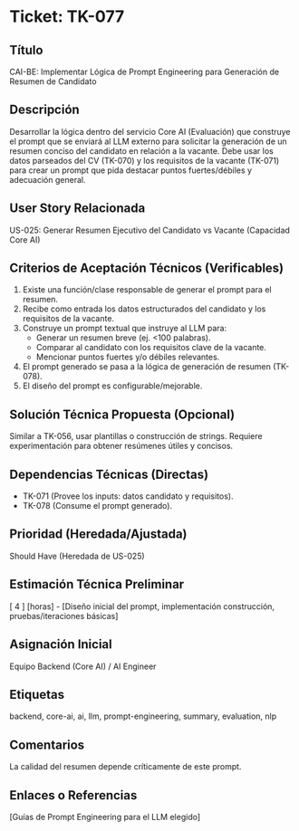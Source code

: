 # Ticket: TK-077

## Título
CAI-BE: Implementar Lógica de Prompt Engineering para Generación de Resumen de Candidato

## Descripción
Desarrollar la lógica dentro del servicio Core AI (Evaluación) que construye el prompt que se enviará al LLM externo para solicitar la generación de un resumen conciso del candidato en relación a la vacante. Debe usar los datos parseados del CV (TK-070) y los requisitos de la vacante (TK-071) para crear un prompt que pida destacar puntos fuertes/débiles y adecuación general.

## User Story Relacionada
US-025: Generar Resumen Ejecutivo del Candidato vs Vacante (Capacidad Core AI)

## Criterios de Aceptación Técnicos (Verificables)
1.  Existe una función/clase responsable de generar el prompt para el resumen.
2.  Recibe como entrada los datos estructurados del candidato y los requisitos de la vacante.
3.  Construye un prompt textual que instruye al LLM para:
    * Generar un resumen breve (ej. <100 palabras).
    * Comparar al candidato con los requisitos clave de la vacante.
    * Mencionar puntos fuertes y/o débiles relevantes.
4.  El prompt generado se pasa a la lógica de generación de resumen (TK-078).
5.  El diseño del prompt es configurable/mejorable.

## Solución Técnica Propuesta (Opcional)
Similar a TK-056, usar plantillas o construcción de strings. Requiere experimentación para obtener resúmenes útiles y concisos.

## Dependencias Técnicas (Directas)
* TK-071 (Provee los inputs: datos candidato y requisitos).
* TK-078 (Consume el prompt generado).

## Prioridad (Heredada/Ajustada)
Should Have (Heredada de US-025)

## Estimación Técnica Preliminar
[ 4 ] [horas] - [Diseño inicial del prompt, implementación construcción, pruebas/iteraciones básicas]

## Asignación Inicial
Equipo Backend (Core AI) / AI Engineer

## Etiquetas
backend, core-ai, ai, llm, prompt-engineering, summary, evaluation, nlp

## Comentarios
La calidad del resumen depende críticamente de este prompt.

## Enlaces o Referencias
[Guías de Prompt Engineering para el LLM elegido]